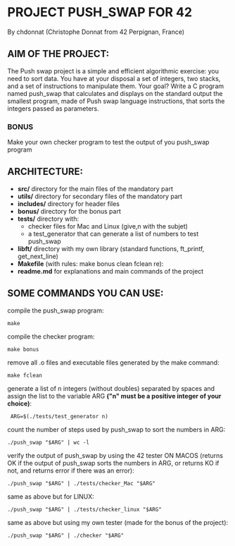 # PROJECT PUSH_SWAP FOR 42
By chdonnat (Christophe Donnat from 42 Perpignan, France)

## AIM OF THE PROJECT:
The Push swap project is a simple and efficient algorithmic exercise:
you need to sort data.
You have at your disposal a set of integers, two stacks,
and a set of instructions to manipulate them.
Your goal? Write a C program named push_swap that calculates
and displays on the standard output the smallest program,
made of Push swap language instructions, that sorts the integers passed as parameters.
### BONUS
Make your own checker program to test the output of you push_swap program

## ARCHITECTURE:
- **src/** directory for the main files of the mandatory part
- **utils/** directory for secondary files of the mandatory part
- **includes/** directory for header files
- **bonus/** directory for the bonus part
- **tests/** directory with:
	- checker files for Mac and Linux (give,n with the subjet)
 	- a test_generator that can generate a list of numbers to test push_swap
- **libft/** directory with my own library (standard functions, ft_printf, get_next_line)
- **Makefile** (with rules: make bonus clean fclean re):
- **readme.md** for explanations and main commands of the project

## SOME COMMANDS YOU CAN USE:

compile the push_swap program:

	make
 
compile the checker program:

	make bonus
 
remove all .o files and executable files generated by the make command:

	make fclean

generate a list of n integers (without doubles) separated by spaces
and assign the list to the variable ARG **("n" must be a positive integer of your choice)**:

	 ARG=$(./tests/test_generator n)

count the number of steps used by push_swap to sort the numbers in ARG:

	./push_swap "$ARG" | wc -l

verify the output of push_swap by using the 42 tester ON MACOS
(returns OK if the output of push_swap sorts the numbers in ARG,
or returns KO if not, and returns error if there was an error):

	./push_swap "$ARG" | ./tests/checker_Mac "$ARG"

 same as above but for LINUX:

	./push_swap "$ARG" | ./tests/checker_linux "$ARG"

 same as above but using my own tester (made for the bonus of the project):

	./push_swap "$ARG" | ./checker "$ARG"
